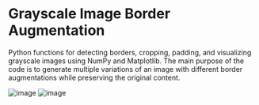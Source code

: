 # Grayscale Image Border Augmentation
Python functions for detecting borders, cropping, padding, and visualizing grayscale images using NumPy and Matplotlib. The main purpose of the code is to generate multiple variations of an image with different border augmentations while preserving the original content.

![image](https://github.com/user-attachments/assets/078c112d-df6d-418d-98e7-20b18f45765f)
![image](https://github.com/user-attachments/assets/1e7a3133-1be1-4ed3-b204-8f4256c05db3)
